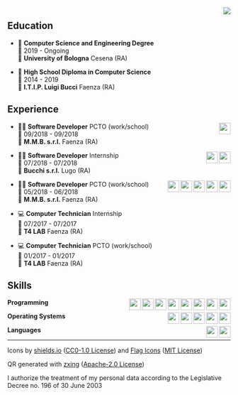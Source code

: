 <img align="right" src="https://zxing.org/w/chart?cht=qr&chs=230x230&chld=L&choe=UTF-8&chl=MECARD%3AN%3AManuel+Quarneti%3BURL%3Ahttps%5C%3A%2F%2Fquarno.xyz%3BEMAIL%3Amanuelquarneti%40gmail.com%3B%3B" />

## Education

- 📖 **Computer Science and Engineering Degree**\
📆 2019 - Ongoing\
📍 **University of Bologna** Cesena (RA)

- 📕 **High School Diploma in Computer Science**\
📆 2014 - 2019\
📍 **I.T.I.P. Luigi Bucci** Faenza (RA)

## Experience

<img align="right" height="26px" src="https://img.shields.io/badge/c sharp-239120?style=for-the-badge&logo=c sharp&logoColor=white" />

- 👨‍💻 **Software Developer** PCTO (work/school)\
📆 09/2018 - 09/2018\
📍 **M.M.B. s.r.l.** Faenza (RA)

<img align="right" height="26px" src="https://img.shields.io/badge/postgresql-336791?style=for-the-badge&logo=postgresql&logoColor=white" />
<img align="right" height="26px" src="https://img.shields.io/badge/python-3776AB?style=for-the-badge&logo=python&logoColor=white" />

- 👨‍💻 **Software Developer** Internship\
📆 07/2018 - 07/2018\
📍 **Bucchi s.r.l.** Lugo (RA)

<img align="right" height="26px" src="https://img.shields.io/badge/c sharp-239120?style=for-the-badge&logo=c sharp&logoColor=white" />
<img align="right" height="26px" src="https://img.shields.io/badge/wordpress-21759B?style=for-the-badge&logo=wordpress&logoColor=white" />
<img align="right" height="26px" src="https://img.shields.io/badge/javascript-F7DF1E?style=for-the-badge&logo=javascript&logoColor=white" />
<img align="right" height="26px" src="https://img.shields.io/badge/css-1572B6?style=for-the-badge&logo=css3&logoColor=white" />
<img align="right" height="26px" src="https://img.shields.io/badge/html-E34F26?style=for-the-badge&logo=html5&logoColor=white" />

- 👨‍💻 **Software Developer** PCTO (work/school)\
📆 05/2018 - 06/2018\
📍 **M.M.B. s.r.l.** Faenza (RA)

- 💻 **Computer Technician** Internship\
📆 07/2017 - 07/2017\
📍 **T4 LAB** Faenza (RA)

- 💻 **Computer Technician** PCTO (work/school)\
📆 01/2017 - 01/2017\
📍 **T4 LAB** Faenza (RA)

## Skills

<img align="right" height="26px" src="https://img.shields.io/badge/(my)sql-4479A1?style=for-the-badge&logo=mysql&logoColor=white" />
<img align="right" height="26px" src="https://img.shields.io/badge/bash-4EAA25?style=for-the-badge&logo=gnu bash&logoColor=white" />
<img align="right" height="26px" src="https://img.shields.io/badge/php-777BB4?style=for-the-badge&logo=php&logoColor=white" />
<img align="right" height="26px" src="https://img.shields.io/badge/go-00ADD8?style=for-the-badge&logo=go&logoColor=white" />
<img align="right" height="26px" src="https://img.shields.io/badge/python-3776AB?style=for-the-badge&logo=python&logoColor=white" />
<img align="right" height="26px" src="https://img.shields.io/badge/c sharp-239120?style=for-the-badge&logo=c sharp&logoColor=white" />
<img align="right" height="26px" src="https://img.shields.io/badge/c++-00599C?style=for-the-badge&logo=c%2B%2B&logoColor=white" />
<img align="right" height="26px" src="https://img.shields.io/badge/c-A8B9CC?style=for-the-badge&logo=c&logoColor=white" />

**Programming**

<img align="right" height="26px" src="https://img.shields.io/badge/windows-0078D6?style=for-the-badge&logo=windows&logoColor=white" />
<img align="right" height="26px" src="https://img.shields.io/badge/ubuntu-E95420?style=for-the-badge&logo=ubuntu&logoColor=white" />
<img align="right" height="26px" src="https://img.shields.io/badge/debian-A81D33?style=for-the-badge&logo=debian&logoColor=white" />
<img align="right" height="26px" src="https://img.shields.io/badge/fedora-294172?style=for-the-badge&logo=fedora&logoColor=white" />
<img align="right" height="26px" src="https://img.shields.io/badge/arch-1793D1?style=for-the-badge&logo=arch linux&logoColor=white" />

**Operating Systems**

<img align="right" height="26px" src="https://img.shields.io/badge/english-b2-blue?style=for-the-badge&logo=data:image/svg%2bxml;base64,PHN2ZyB4bWxucz0iaHR0cDovL3d3dy53My5vcmcvMjAwMC9zdmciIGlkPSJmbGFnLWljb24tY3NzLWdiLWVuZyIgdmlld0JveD0iMCAwIDY0MCA0ODAiPgogIDxwYXRoIGZpbGw9IiNmZmYiIGQ9Ik0wIDBoNjQwdjQ4MEgweiIvPgogIDxwYXRoIGZpbGw9IiNjZTExMjQiIGQ9Ik0yODEuNiAwaDc2Ljh2NDgwaC03Ni44eiIvPgogIDxwYXRoIGZpbGw9IiNjZTExMjQiIGQ9Ik0wIDIwMS42aDY0MHY3Ni44SDB6Ii8+Cjwvc3ZnPgo=" />
<img align="right" height="26px" src="https://img.shields.io/badge/italian-mother tongue-green?style=for-the-badge&logo=data:image/svg%2bxml;base64,PHN2ZyB4bWxucz0iaHR0cDovL3d3dy53My5vcmcvMjAwMC9zdmciIGlkPSJmbGFnLWljb24tY3NzLWl0IiB2aWV3Qm94PSIwIDAgNjQwIDQ4MCI+DQogIDxnIGZpbGwtcnVsZT0iZXZlbm9kZCIgc3Ryb2tlLXdpZHRoPSIxcHQiPg0KICAgIDxwYXRoIGZpbGw9IiNmZmYiIGQ9Ik0wIDBoNjQwdjQ4MEgweiIvPg0KICAgIDxwYXRoIGZpbGw9IiMwMDkyNDYiIGQ9Ik0wIDBoMjEzLjN2NDgwSDB6Ii8+DQogICAgPHBhdGggZmlsbD0iI2NlMmIzNyIgZD0iTTQyNi43IDBINjQwdjQ4MEg0MjYuN3oiLz4NCiAgPC9nPg0KPC9zdmc+" />

**Languages**

---

Icons by [shields.io](https://simpleicons.org/) ([CC0-1.0 License](https://raw.githubusercontent.com/badges/shields/master/LICENSE)) and [Flag Icons](https://flagicons.lipis.dev/) ([MIT License](https://raw.githubusercontent.com/lipis/flag-icon-css/master/LICENSE))

QR generated with [zxing](https://github.com/zxing/zxing) ([Apache-2.0 License](https://raw.githubusercontent.com/zxing/zxing/master/LICENSE))

I authorize the treatment of my personal data according to the Legislative Decree no. 196 of 30 June 2003
